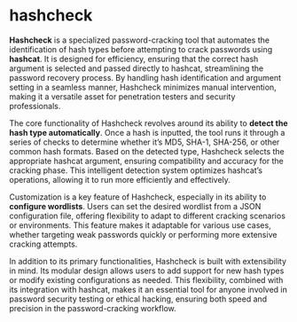 # hashcheck

**Hashcheck** is a specialized password-cracking tool that automates the identification of hash types before attempting to crack passwords using **hashcat**. It is designed for efficiency, ensuring that the correct hash argument is selected and passed directly to hashcat, streamlining the password recovery process. By handling hash identification and argument setting in a seamless manner, Hashcheck minimizes manual intervention, making it a versatile asset for penetration testers and security professionals.

The core functionality of Hashcheck revolves around its ability to **detect the hash type automatically**. Once a hash is inputted, the tool runs it through a series of checks to determine whether it’s MD5, SHA-1, SHA-256, or other common hash formats. Based on the detected type, Hashcheck selects the appropriate hashcat argument, ensuring compatibility and accuracy for the cracking phase. This intelligent detection system optimizes hashcat’s operations, allowing it to run more efficiently and effectively.

Customization is a key feature of Hashcheck, especially in its ability to **configure wordlists**. Users can set the desired wordlist from a JSON configuration file, offering flexibility to adapt to different cracking scenarios or environments. This feature makes it adaptable for various use cases, whether targeting weak passwords quickly or performing more extensive cracking attempts.

In addition to its primary functionalities, Hashcheck is built with extensibility in mind. Its modular design allows users to add support for new hash types or modify existing configurations as needed. This flexibility, combined with its integration with hashcat, makes it an essential tool for anyone involved in password security testing or ethical hacking, ensuring both speed and precision in the password-cracking workflow.
